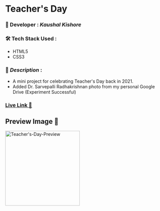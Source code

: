 # Teacher's Day

### :santa: Developer : _Kaushal Kishore_
### :hammer_and_wrench: Tech Stack Used : 
* HTML5
* CSS3
### :memo: *Description* : 
* A mini project for celebrating Teacher's Day back in 2021.
* Added  Dr. Sarvepalli Radhakrishnan photo from my personal Google Drive (Experiment Successful)
### **<a href="https://kaushalsonic.github.io/Teacher-s_Day/" target="_blank">Live Link :rocket:</a>**

## Preview Image 👀
<img width="236" alt="Teacher's-Day-Preview" src="https://github.com/KaushalSonic/Teacher-s_Day/assets/88739514/96fb5202-35db-469e-b743-1b3c7d853a87">


